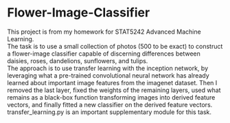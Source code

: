 # Flower-Image-Classifier

This project is from my homework for STAT5242 Advanced Machine Learning. <br>
The task is to use a small collection of photos (500 to be exact) to construct a flower-image classifier capable of discerning differences between daisies, roses, dandelions, sunflowers, and tulips.<br>
The approach is to use transfer learning with the inception network, by leveraging what a pre-trained convolutional neural network has already learned about important image features from the imagenet dataset. Then I removed the last layer, fixed the weights of the remaining layers, used what remains as a black-box function transforming images into derived feature vectors, and finally fitted a new classifier on the derived feature vectors.<br>
transfer_learning.py is an important supplementary module for this task. 

